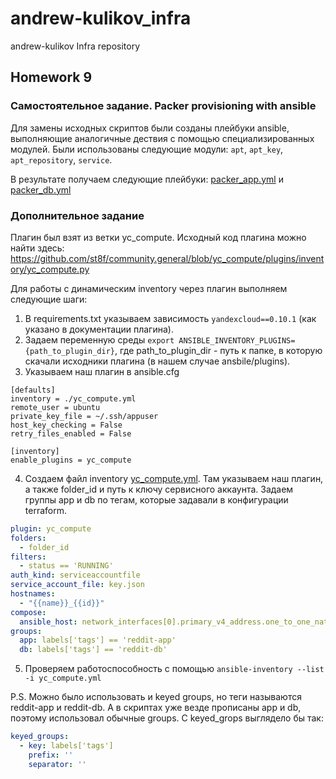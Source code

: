 # andrew-kulikov_infra
andrew-kulikov Infra repository

## Homework 9

### Самостоятельное задание. Packer provisioning with ansible

Для замены исходных скриптов были созданы плейбуки ansible, выполняющие аналогичные дествия с помощью специализированных модулей. Были использованы следующие модули: `apt`, `apt_key`, `apt_repository`, `service`.

В результате получаем следующие плейбуки: [packer_app.yml](ansible/packer_app.yml) и [packer_db.yml](ansible/packer_db.yml)

### Дополнительное задание

Плагин был взят из ветки yc_compute. Исходный код плагина можно найти здесь: https://github.com/st8f/community.general/blob/yc_compute/plugins/inventory/yc_compute.py

Для работы с динамическим inventory через плагин выполняем следующие шаги:

1. В requirements.txt указываем зависимость `yandexcloud==0.10.1` (как указано в документации плагина).
2. Задаем переменную среды `export ANSIBLE_INVENTORY_PLUGINS={path_to_plugin_dir}`, где path_to_plugin_dir - путь к папке, в которую скачали исходники плагина (в нашем случае ansbile/plugins).
3. Указываем наш плагин в ansible.cfg
```
[defaults]
inventory = ./yc_compute.yml
remote_user = ubuntu
private_key_file = ~/.ssh/appuser
host_key_checking = False
retry_files_enabled = False

[inventory]
enable_plugins = yc_compute
```

4. Создаем файл inventory [yc_compute.yml](ansible/plugins/yc_compute.yml). Там указываем наш плагин, а также folder_id и путь к ключу сервисного аккаунта. Задаем группы app и db по тегам, которые задавали в конфигурации terraform.
```yaml
plugin: yc_compute
folders:
  - folder_id
filters:
  - status == 'RUNNING'
auth_kind: serviceaccountfile
service_account_file: key.json
hostnames:
  - "{{name}}_{{id}}"
compose:
  ansible_host: network_interfaces[0].primary_v4_address.one_to_one_nat.address
groups:
  app: labels['tags'] == 'reddit-app'
  db: labels['tags'] == 'reddit-db'
```

5. Проверяем работоспособность с помощью `ansible-inventory --list -i yc_compute.yml`

P.S. Можно было использовать и keyed groups, но теги называются reddit-app и reddit-db. А в скриптах уже везде прописаны app и db, поэтому использовал обычные groups. С keyed_grops выглядело бы так:
```yaml
keyed_groups:
  - key: labels['tags']
    prefix: ''
    separator: ''
```
